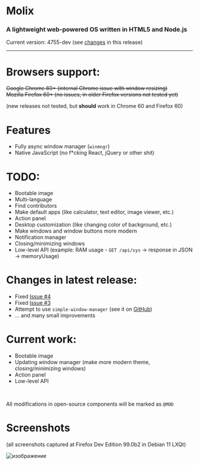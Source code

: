 # Molix
<h3>A lightweight web-powered OS written in HTML5 and Node.js</h3>
Current version: 4755-dev (see <a href="https://github.com/marshallovski/molixos/blob/main/README.md#changes-in-latest-release">changes</a> in this release)
<hr>

# Browsers support:
~~Google Chrome 60+ (internal Chrome issue with window resizing)
<br>
Mozilla Firefox 60+ (no issues, in older Firefox versions not tested yet)~~	

(new releases not tested, but **should** work in Chrome 60 and Firefox 60)

# Features
<ul>
	<li>Fully async window manager (<code>winmngr</code>)</li>
	<li>Native JavaScript (no f*cking React, jQuery or other shit)</li>
</ul>

# TODO:
<ul>
	<li>Bootable image</li>
	<li>Multi-language</li>
	<li>Find contributors</li>
	<li>Make default apps (like calculator, text editor, image viewer, etc.)</li>
	<li>Action panel</li>
	<li>Desktop customization (like changing color of background, etc.)</li>
	<li>Make windows and window buttons more modern</li>
	<li>Notification manager</li>
	<li>Closing/minimizing windows</li>
	<li>Low-level API (example: RAM usage - <code>GET /api/sys</code> -> response in JSON -> memoryUsage)</li>
</ul>

# Changes in latest release:
<ul>
	<li>Fixed <a href="https://github.com/marshallovski/molixos/issues/4">Issue #4</a></li>
	<li>Fixed <a href="https://github.com/marshallovski/molixos/issues/3">Issue #3</a>
	<li>Attempt to use <code>simple-window-manager</code> (see it on <a href="https://github.com/davidfig/window-manager">GitHub</a>)</li>
	<li>... and many small improvements</li>
</ul>

# Current work:
<ul>
	<li>Bootable image</li>
	<li>Updating window manager (make more modern theme, closing/minimizing windows)</li>
	<li>Action panel</li>
	<li>Low-level API</li>
</ul>
<br>
<p>All modifications in open-source components will be marked as <code>@MOD</code></p>

# Screenshots
<p>(all screenshots captured at Firefox Dev Edition 99.0b2 in Debian 11 LXQt)</p>

![изображение](https://user-images.githubusercontent.com/68496774/162422312-95d5d4a1-5515-4d82-b82b-3734d3fbe19d.png)
